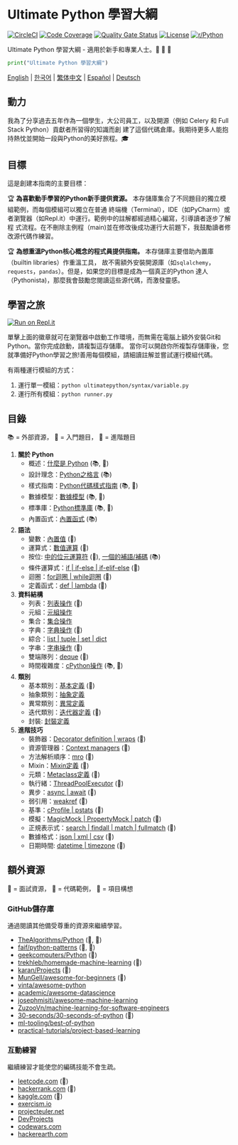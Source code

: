 # Ultimate Python 學習大綱

[![CircleCI](https://img.shields.io/circleci/build/github/huangsam/ultimate-python)](https://circleci.com/gh/huangsam/ultimate-python)
[![Code Coverage](https://img.shields.io/codecov/c/github/huangsam/ultimate-python)](https://codecov.io/gh/huangsam/ultimate-python)
[![Quality Gate Status](https://img.shields.io/sonar/quality_gate/huangsam_ultimate-python?server=https%3A%2F%2Fsonarcloud.io)](https://sonarcloud.io/dashboard?id=huangsam_ultimate-python)
[![License](https://img.shields.io/github/license/huangsam/ultimate-python)](https://github.com/huangsam/ultimate-python/blob/master/LICENSE)
[![r/Python](https://img.shields.io/reddit/subreddit-subscribers/Python)](https://www.reddit.com/r/Python/comments/inllmf/ultimate_python_study_guide/)

Ultimate Python 學習大綱 - 適用於新手和專業人士。:snake: :snake: :snake:

```python
print("Ultimate Python 學習大綱")
```

[English](README.md) |
[한국어](README.ko.md) |
[繁体中文](README.zh_tw.md) |
[Español](README.es.md) |
[Deutsch](README.de.md)

## 動力

我為了分享過去五年作為一個學生，大公司員工，以及開源（例如 Celery 和 Full Stack Python）貢獻者所習得的知識而創
建了這個代碼倉庫。我期待更多人能抱持熱忱並開始一段與Python的美好旅程。:mortar_board:

## 目標

這是創建本指南的主要目標：

:trophy: **為喜歡動手學習的Python新手提供資源。** 本存儲庫集合了不同題目的獨立模組範例，而每個模組可以獨立在普通
終端機（Terminal），IDE（如PyCharm）或者瀏覽器（如Repl.it）中運行。範例中的註解都經過精心編寫，引導讀者逐步了解程
式流程。在不刪除主例程（main)並在修改後成功運行大前題下，我鼓勵讀者修改源代碼作練習。

:trophy: **為想重溫Python核心概念的程式員提供指南。** 本存儲庫主要借助內置庫（builtin libraries）作重溫工具，
故不需額外安裝開源庫（如`sqlalchemy`，`requests`，`pandas`）。但是，如果您的目標是成為一個真正的Python
達人（Pythonista)，那麼我會鼓勵您閱讀這些源代碼，而激發靈感。

## 學習之旅

[![Run on Repl.it](https://repl.it/badge/github/huangsam/ultimate-python)](https://repl.it/github/huangsam/ultimate-python)

單擊上面的徽章就可在瀏覽器中啟動工作環境，而無需在電腦上額外安裝Git和Python。當你完成啟動，請複製這存儲庫。
當你可以開啟你所複製存儲庫後，您就準備好Python學習之旅!善用每個模組，請細讀註解並嘗試運行模組代碼。

有兩種運行模組的方式：

1. 運行單一模組：`python ultimatepython/syntax/variable.py`
2. 運行所有模組：`python runner.py`

## 目錄

:books: = 外部資源，
:cake: = 入門題目，
:exploding_head: = 進階題目

1. **關於 Python**
    - 概述：[什麼是 Python](https://github.com/trekhleb/learn-python/blob/master/src/getting_started/what_is_python.md) (:books:, :cake:)
    - 設計理念：[Python之格言](https://www.python.org/dev/peps/pep-0020/) (:books:)
    - 樣式指南：[Python代碼樣式指南](https://www.python.org/dev/peps/pep-0008/) (:books:, :exploding_head:)
    - 數據模型：[數據模型](https://docs.python.org/3/reference/datamodel.html) (:books:, :exploding_head:)
    - 標準庫：[Python標準庫](https://docs.python.org/3/library/) (:books:, :exploding_head:)
    - 內置函式：[內置函式](https://docs.python.org/3/library/functions.html) (:books:)
2. **語法**
    - 變數：[內置值](ultimatepython/syntax/variable.py) (:cake:)
    - 運算式：[數值運算](ultimatepython/syntax/expression.py) (:cake:)
    - 按位: [中的位元運算符](ultimatepython/syntax/bitwise.py) (:cake:), [一個的補語/補碼](https://www.geeksforgeeks.org/difference-between-1s-complement-representation-and-2s-complement-representation-technique/) (:books:)
    - 條件運算式：[if | if-else | if-elif-else](ultimatepython/syntax/conditional.py) (:cake:)
    - 迴圈：[for迴圈 | while迴圈](ultimatepython/syntax/loop.py) (:cake:)
    - 定義函式：[def | lambda](ultimatepython/syntax/function.py) (:cake:)
3. **資料結構**
    - 列表：[列表操作](ultimatepython/data_structures/list.py) (:cake:)
    - 元組：[元組操作](ultimatepython/data_structures/tuple.py)
    - 集合：[集合操作](ultimatepython/data_structures/set.py)
    - 字典：[字典操作](ultimatepython/data_structures/dict.py) (:cake:)
    - 綜合：[list | tuple | set | dict](ultimatepython/data_structures/comprehension.py)
    - 字串：[字串操作](ultimatepython/data_structures/string.py) (:cake:)
    - 雙端隊列：[deque](ultimatepython/data_structures/deque.py) (:exploding_head:)
    - 時間複雜度：[cPython操作](https://wiki.python.org/moin/TimeComplexity) (:books:, :exploding_head:)
4. **類別**
    - 基本類別：[基本定義](ultimatepython/classes/basic_class.py) (:cake:)
    - 抽象類別：[抽象定義](ultimatepython/classes/abstract_class.py)
    - 異常類別：[異常定義](ultimatepython/classes/exception_class.py)
    - 迭代類別：[迭代器定義](ultimatepython/classes/iterator_class.py) (:exploding_head:)
    - 封裝: [封裝定義](ultimatepython/classes/encapsulation.py)
5. **進階技巧**
    - 裝飾器：[Decorator definition | wraps](ultimatepython/advanced/decorator.py) (:exploding_head:)
    - 資源管理器：[Context managers](ultimatepython/advanced/context_manager.py) (:exploding_head:)
    - 方法解析順序：[mro](ultimatepython/advanced/mro.py) (:exploding_head:)
    - Mixin：[Mixin定義](ultimatepython/advanced/mixin.py) (:exploding_head:)
    - 元類：[Metaclass定義](ultimatepython/advanced/meta_class.py) (:exploding_head:)
    - 執行緒：[ThreadPoolExecutor](ultimatepython/advanced/thread.py) (:exploding_head:)
    - 異步：[async | await](ultimatepython/advanced/async.py) (:exploding_head:)
    - 弱引用：[weakref](ultimatepython/advanced/weak_ref.py) (:exploding_head:)
    - 基準：[cProfile | pstats](ultimatepython/advanced/benchmark.py) (:exploding_head:)
    - 模擬：[MagicMock | PropertyMock | patch](ultimatepython/advanced/mocking.py) (:exploding_head:)
    - 正規表示式：[search | findall | match | fullmatch](ultimatepython/advanced/regex.py) (:exploding_head:)
    - 數據格式：[json | xml | csv](ultimatepython/advanced/data_format.py) (:exploding_head:)
    - 日期時間: [datetime | timezone](ultimatepython/advanced/date_time.py) (:exploding_head:)

## 額外資源

:necktie: = 面試資源，
:test_tube: = 代碼範例，
:brain: = 項目構想

### GitHub儲存庫

通過閱讀其他備受尊重的資源來繼續學習。

- [TheAlgorithms/Python](https://github.com/TheAlgorithms/Python) (:necktie:, :test_tube:)
- [faif/python-patterns](https://github.com/faif/python-patterns) (:necktie:, :test_tube:)
- [geekcomputers/Python](https://github.com/geekcomputers/Python) (:test_tube:)
- [trekhleb/homemade-machine-learning](https://github.com/trekhleb/homemade-machine-learning) (:test_tube:)
- [karan/Projects](https://github.com/karan/Projects) (:brain:)
- [MunGell/awesome-for-beginners](https://github.com/MunGell/awesome-for-beginners) (:brain:)
- [vinta/awesome-python](https://github.com/vinta/awesome-python)
- [academic/awesome-datascience](https://github.com/academic/awesome-datascience)
- [josephmisiti/awesome-machine-learning](https://github.com/josephmisiti/awesome-machine-learning)
- [ZuzooVn/machine-learning-for-software-engineers](https://github.com/ZuzooVn/machine-learning-for-software-engineers)
- [30-seconds/30-seconds-of-python](https://github.com/30-seconds/30-seconds-of-python) (:test_tube:)
- [ml-tooling/best-of-python](https://github.com/ml-tooling/best-of-python)
- [practical-tutorials/project-based-learning](https://github.com/practical-tutorials/project-based-learning#python)

### 互動練習

繼續練習才能使您的編碼技能不會生疏。

- [leetcode.com](https://leetcode.com/) (:necktie:)
- [hackerrank.com](https://www.hackerrank.com/) (:necktie:)
- [kaggle.com](https://www.kaggle.com/) (:brain:)
- [exercism.io](https://exercism.io/)
- [projecteuler.net](https://projecteuler.net/)
- [DevProjects](https://www.codementor.io/projects/python)
- [codewars.com](https://www.codewars.com/)
- [hackerearth.com](https://www.hackerearth.com/)
